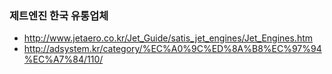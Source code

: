 

### 제트엔진 한국 유통업체

-  http://www.jetaero.co.kr/Jet_Guide/satis_jet_engines/Jet_Engines.htm
-  http://adsystem.kr/category/%EC%A0%9C%ED%8A%B8%EC%97%94%EC%A7%84/110/
